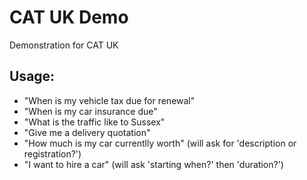 # CAT UK Demo
Demonstration for CAT UK

## Usage:
* "When is my vehicle tax due for renewal"
* "When is my car insurance due"
* "What is the traffic like to Sussex"
* "Give me a delivery quotation"
* "How much is my car currentlly worth" (will ask for 'description or registration?')
* "I want to hire a car" (will ask 'starting when?' then 'duration?')
